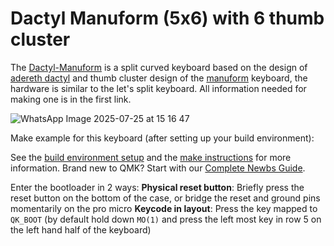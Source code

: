 # Dactyl Manuform (5x6) with 6 thumb cluster

The [Dactyl-Manuform](https://github.com/tshort/dactyl-keyboard) is a split curved keyboard based on the design of [adereth dactyl](https://github.com/adereth/dactyl-keyboard) and thumb cluster design of the [manuform](https://geekhack.org/index.php?topic=46015.0) keyboard, the hardware is similar to the let's split keyboard. All information needed for making one is in the first link.

![WhatsApp Image 2025-07-25 at 15 16 47](https://github.com/user-attachments/assets/d0769df7-1f5a-4fff-91c6-c361fa13580a)

Make example for this keyboard (after setting up your build environment):

See the [build environment setup](https://docs.qmk.fm/#/getting_started_build_tools) and the [make instructions](https://docs.qmk.fm/#/getting_started_make_guide) for more information. Brand new to QMK? Start with our [Complete Newbs Guide](https://docs.qmk.fm/#/newbs).

Enter the bootloader in 2 ways:
**Physical reset button**: Briefly press the reset button on the bottom of the case, or bridge the reset and ground pins momentarily on the pro micro
**Keycode in layout**: Press the key mapped to `QK_BOOT` (by default hold down `MO(1)` and press the left most key in row 5 on the left hand half of the keyboard)
